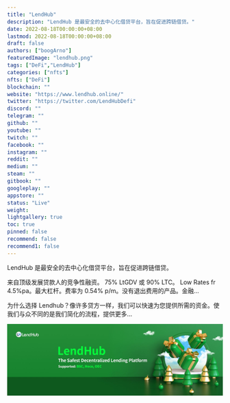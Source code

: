 ```yaml
---
title: "LendHub"
description: "LendHub 是最安全的去中心化借贷平台，旨在促进跨链借贷。"
date: 2022-08-18T00:00:00+08:00
lastmod: 2022-08-18T00:00:00+08:00
draft: false
authors: ["boogArno"]
featuredImage: "lendhub.png"
tags: ["DeFi","LendHub"]
categories: ["nfts"]
nfts: ["DeFi"]
blockchain: ""
website: "https://www.lendhub.online/"
twitter: "https://twitter.com/LendHubDefi"
discord: ""
telegram: ""
github: ""
youtube: ""
twitch: ""
facebook: ""
instagram: ""
reddit: ""
medium: ""
steam: ""
gitbook: ""
googleplay: ""
appstore: ""
status: "Live"
weight: 
lightgallery: true
toc: true
pinned: false
recommend: false
recommend1: false
---
```


LendHub 是最安全的去中心化借贷平台，旨在促进跨链借贷。

来自顶级发展贷款人的竞争性融资。 75% LtGDV 或 90% LTC。 Low Rates fr 4.5%pa。最大杠杆。费率为 0.54% p/m。没有退出费用的产品。金融...

为什么选择 Lendhub？像许多贷方一样，我们可以快速为您提供所需的资金。使我们与众不同的是我们简化的流程，提供更多...

![1500x500](1500x500.jpg)
